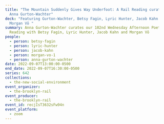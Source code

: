 ```yaml
---
title: "The Mountain Suddenly Gives Way Underfoot: A Rail Reading curated by
  Anna Gurton-Wachter"
deck: "Featuring Gurton-Wachter, Betsy Fagin, Lyric Hunter, Jacob Kahn and
  Morgan Vō "
summary: Anna Gurton-Wachter curates our 102nd Wednesday Afternoon Poetry
  Reading with Betsy Fagin, Lyric Hunter, Jacob Kahn and Morgan Vō
people:
  - person: betsy-fagin
  - person: lyric-hunter
  - person: jacob-kahn
  - person: morgan-vo-1
  - person: anna-gurton-wachter
date: 2022-09-07T13:00:00-0500
end_date: 2022-09-07T16:30:00-0500
series: 642
collections:
  - the-new-social-environment
event_organizer:
  - the-brooklyn-rail
event_producer:
  - the-brooklyn-rail
event_id: recjIsT3632sFw94n
event_platform:
  - zoom
---
```

